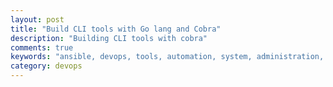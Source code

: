 ```yaml
---
layout: post
title: "Build CLI tools with Go lang and Cobra"
description: "Building CLI tools with cobra"
comments: true
keywords: "ansible, devops, tools, automation, system, administration, cloud, aws"
category: devops
---
```

